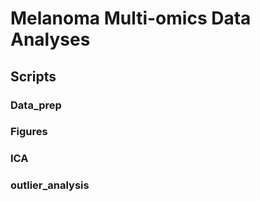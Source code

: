 # Melanoma Multi-omics Data Analyses

## Scripts
### Data_prep

### Figures

### ICA

### outlier_analysis

